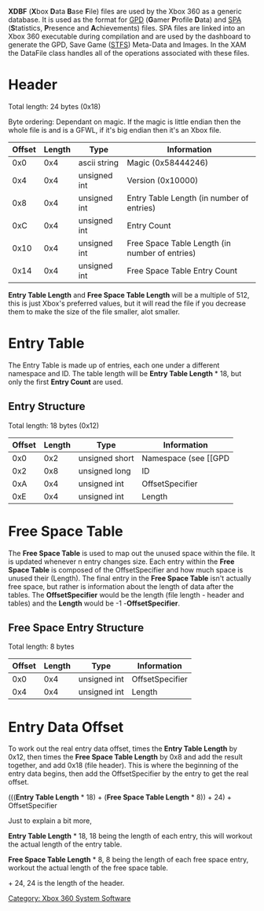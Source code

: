 **XDBF** (**X**box **D**ata **B**ase **F**ile) files are used by the
Xbox 360 as a generic database. It is used as the format for
[GPD](GPD) (**G**amer **P**rofile **D**ata) and
[SPA](SPA) (**S**tatistics, **P**resence and
**A**chievements) files. SPA files are linked into an Xbox 360
executable during compilation and are used by the dashboard to generate
the GPD, Save Game ([STFS](STFS)) Meta-Data and Images. In
the XAM the DataFile class handles all of the operations associated with
these files.

# Header

Total length: 24 bytes (0x18)

Byte ordering: Dependant on magic. If the magic is little endian then
the whole file is and is a GFWL, if it's big endian then it's an Xbox
file.

| Offset | Length | Type         | Information                                    |
| ------ | ------ | ------------ | ---------------------------------------------- |
| 0x0    | 0x4    | ascii string | Magic (0x58444246)                             |
| 0x4    | 0x4    | unsigned int | Version (0x10000)                              |
| 0x8    | 0x4    | unsigned int | Entry Table Length (in number of entries)      |
| 0xC    | 0x4    | unsigned int | Entry Count                                    |
| 0x10   | 0x4    | unsigned int | Free Space Table Length (in number of entries) |
| 0x14   | 0x4    | unsigned int | Free Space Table Entry Count                   |

**Entry Table Length** and **Free Space Table Length** will be a
multiple of 512, this is just Xbox's preferred values, but it will read
the file if you decrease them to make the size of the file smaller, alot
smaller.

# Entry Table

The Entry Table is made up of entries, each one under a different
namespace and ID. The table length will be **Entry Table Length** \* 18,
but only the first **Entry Count** are used.

## Entry Structure

Total length: 18 bytes (0x12)

| Offset | Length | Type           | Information            |
| ------ | ------ | -------------- | ---------------------- |
| 0x0    | 0x2    | unsigned short | Namespace (see \[\[GPD |
| 0x2    | 0x8    | unsigned long  | ID                     |
| 0xA    | 0x4    | unsigned int   | OffsetSpecifier        |
| 0xE    | 0x4    | unsigned int   | Length                 |

# Free Space Table

The **Free Space Table** is used to map out the unused space within the
file. It is updated whenever n entry changes size. Each entry within the
**Free Space Table** is composed of the OffsetSpecifier and how much
space is unused their (Length). The final entry in the **Free Space
Table** isn't actually free space, but rather is information about the
length of data after the tables. The **OffsetSpecifier** would be the
length (file length - header and tables) and the **Length** would be -1
-**OffsetSpecifier**.

## Free Space Entry Structure

Total length: 8 bytes

| Offset | Length | Type         | Information     |
| ------ | ------ | ------------ | --------------- |
| 0x0    | 0x4    | unsigned int | OffsetSpecifier |
| 0x4    | 0x4    | unsigned int | Length          |

# Entry Data Offset

To work out the real entry data offset, times the **Entry Table Length**
by 0x12, then times the **Free Space Table Length** by 0x8 and add the
result together, and add 0x18 (file header). This is where the beginning
of the entry data begins, then add the OffsetSpecifier by the entry to
get the real offset.

(((**Entry Table Length** \* 18) + (**Free Space Table Length** \* 8)) +
24) + OffsetSpecifier

Just to explain a bit more,

**Entry Table Length** \* 18, 18 being the length of each entry, this
will workout the actual length of the entry table.

**Free Space Table Length** \* 8, 8 being the length of each free space
entry, workout the actual length of the free space table.

\+ 24, 24 is the length of the
header.

[Category: Xbox 360 System Software](../Category_Xbox360_System_Software)
